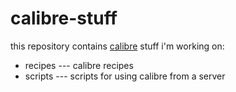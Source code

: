 calibre-stuff
=============

this repository contains [calibre](http://calibre-ebook.com/) stuff i'm working on:

* recipes --- calibre recipes
* scripts --- scripts for using calibre from a server